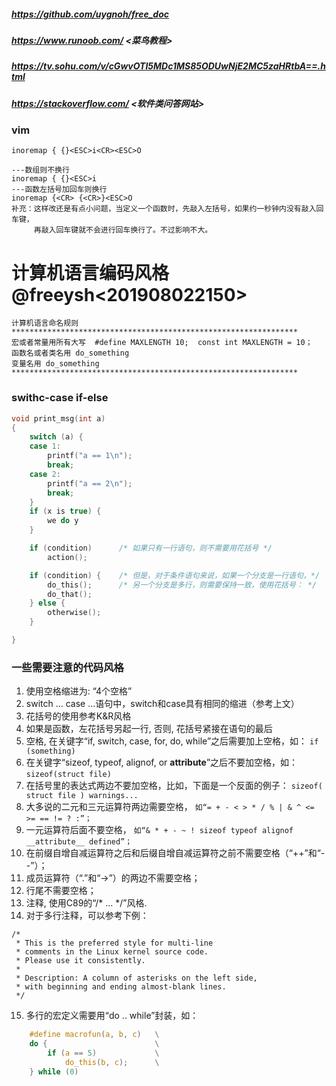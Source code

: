 ##### https://github.com/uygnoh/free_doc
##### https://www.runoob.com/           <菜鸟教程>
##### https://tv.sohu.com/v/cGwvOTI5MDc1MS85ODUwNjE2MC5zaHRtbA==.html   <cortex-m>
##### https://stackoverflow.com/        <软件类问答网站>

### vim
`inoremap { {}<ESC>i<CR><ESC>O`
```
---数组则不换行
inoremap { {}<ESC>i
---函数左括号加回车则换行
inoremap {<CR> {<CR>}<ESC>O
补充：这样改还是有点小问题，当定义一个函数时，先敲入左括号，如果约一秒钟内没有敲入回车键，
     再敲入回车键就不会进行回车换行了。不过影响不大。
```

# 计算机语言编码风格 @freeysh<201908022150> 
```noet
计算机语言命名规则
****************************************************************
宏或者常量用所有大写  #define MAXLENGTH 10;  const int MAXLENGTH = 10；
函数名或者类名用 do_something
变量名用 do_something
****************************************************************
```
### swithc-case if-else
```c
void print_msg(int a)
{
    switch (a) {
    case 1:
        printf("a == 1\n");
        break;
    case 2:
        printf("a == 2\n");
        break;
    }
    if (x is true) {
        we do y
    }

    if (condition)      /* 如果只有一行语句，则不需要用花括号 */
        action();

    if (condition) {    /* 但是，对于条件语句来说，如果一个分支是一行语句，*/
        do_this();      /* 另一个分支是多行，则需要保持一致，使用花括号： */
        do_that();
    } else {
        otherwise();
    }

}
```
### 一些需要注意的代码风格
1. 使用空格缩进为: “4个空格”
2. switch ... case ...语句中，switch和case具有相同的缩进（参考上文）
3. 花括号的使用参考K&R风格
4. 如果是函数，左花括号另起一行, 否则, 花括号紧接在语句的最后
5. 空格, 在关键字“if, switch, case, for, do, while”之后需要加上空格，如：
    `if (something)`
6. 在关键字“sizeof, typeof, alignof, or __attribute__”之后不要加空格，如：
    `sizeof(struct file)`
7. 在括号里的表达式两边不要加空格，比如，下面是一个反面的例子：
    `sizeof( struct file ) warnings... `
8. 大多说的二元和三元运算符两边需要空格，
   `如“= + - < > * / % | & ^ <= >= == != ? :”；`
9. 一元运算符后面不要空格，
   `如“& * + - ~ ! sizeof typeof alignof __attribute__ defined”；`
10. 在前缀自增自减运算符之后和后缀自增自减运算符之前不需要空格（“++”和“--”）；
11. 成员运算符（“.”和“->”）的两边不需要空格；
12. 行尾不需要空格；
13. 注释, 使用C89的“/* ... */”风格.
14. 对于多行注释，可以参考下例：
```note
/*
 * This is the preferred style for multi-line
 * comments in the Linux kernel source code.
 * Please use it consistently.
 *
 * Description: A column of asterisks on the left side,
 * with beginning and ending almost-blank lines.
 */
```
15. 多行的宏定义需要用“do .. while”封装，如：
```c
    #define macrofun(a, b, c)   \
    do {                        \
        if (a == 5)             \
            do_this(b, c);      \
    } while (0)
```







